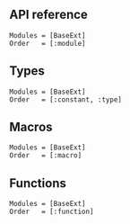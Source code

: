 ## API reference
```@autodocs
Modules = [BaseExt]
Order   = [:module]
```

## Types
```@autodocs
Modules = [BaseExt]
Order   = [:constant, :type]
```

## Macros
```@autodocs
Modules = [BaseExt]
Order   = [:macro]
```

## Functions
```@autodocs
Modules = [BaseExt]
Order   = [:function]
```

